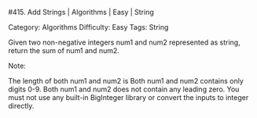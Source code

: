 #415. Add Strings | Algorithms | Easy | String

Category: Algorithms
Difficulty: Easy
Tags: String

Given two non-negative integers num1 and num2 represented as string, return the sum of num1 and num2.

Note:

The length of both num1 and num2 is 
Both num1 and num2 contains only digits 0-9.
Both num1 and num2 does not contain any leading zero.
You must not use any built-in BigInteger library or convert the inputs to integer directly.


